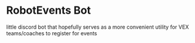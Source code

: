 # RobotEvents Bot
little discord bot that hopefully serves as a more convenient utility for VEX teams/coaches to register for events